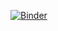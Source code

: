 [![Binder](https://mybinder.org/badge_logo.svg)](https://mybinder.org/v2/gh/matoravec/bab37zpr-tutorials/af5a4efe5698aa9bf3c2f9141d59aff1004f6fb5)
